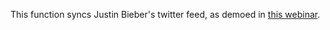 This function syncs Justin Bieber's twitter feed, as demoed in [this webinar](https://www.youtube.com/watch?v=HrOdDKOPqhg).